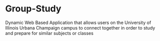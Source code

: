 # Group-Study
Dynamic Web Based Application that allows users on the University of Illinois Urbana Champaign campus to connect together in order to study and prepare for similar subjects or classes
